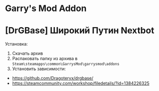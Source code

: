 # Garry's Mod Addon
# [DrGBase] Широкий Путин Nextbot
Установка:
1. Скачать архив
2. Распаковать папку из архива в `Steam\steamapps\common\GarrysMod\garrysmod\addons`
3. Установить зависимости:
- https://github.com/Dragoteryx/drgbase/
- https://steamcommunity.com/workshop/filedetails/?id=1384226325
